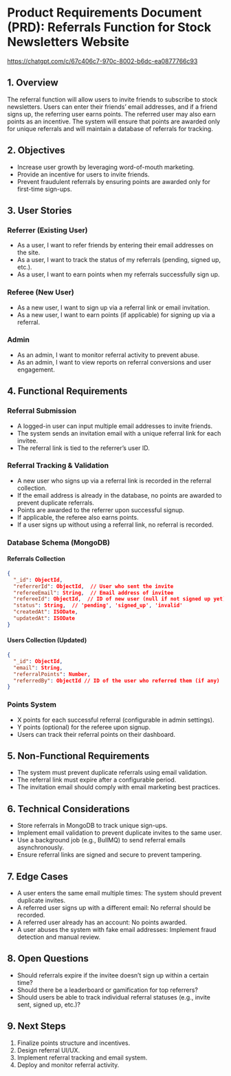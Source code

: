 # Product Requirements Document (PRD): Referrals Function for Stock Newsletters Website
https://chatgpt.com/c/67c406c7-970c-8002-b6dc-ea0877766c93

## 1. Overview
The referral function will allow users to invite friends to subscribe to stock newsletters. Users can enter their friends’ email addresses, and if a friend signs up, the referring user earns points. The referred user may also earn points as an incentive. The system will ensure that points are awarded only for unique referrals and will maintain a database of referrals for tracking.

## 2. Objectives
- Increase user growth by leveraging word-of-mouth marketing.
- Provide an incentive for users to invite friends.
- Prevent fraudulent referrals by ensuring points are awarded only for first-time sign-ups.

## 3. User Stories
### **Referrer (Existing User)**
- As a user, I want to refer friends by entering their email addresses on the site.
- As a user, I want to track the status of my referrals (pending, signed up, etc.).
- As a user, I want to earn points when my referrals successfully sign up.

### **Referee (New User)**
- As a new user, I want to sign up via a referral link or email invitation.
- As a new user, I want to earn points (if applicable) for signing up via a referral.

### **Admin**
- As an admin, I want to monitor referral activity to prevent abuse.
- As an admin, I want to view reports on referral conversions and user engagement.

## 4. Functional Requirements
### **Referral Submission**
- A logged-in user can input multiple email addresses to invite friends.
- The system sends an invitation email with a unique referral link for each invitee.
- The referral link is tied to the referrer’s user ID.

### **Referral Tracking & Validation**
- A new user who signs up via a referral link is recorded in the referral collection.
- If the email address is already in the database, no points are awarded to prevent duplicate referrals.
- Points are awarded to the referrer upon successful signup.
- If applicable, the referee also earns points.
- If a user signs up without using a referral link, no referral is recorded.

### **Database Schema (MongoDB)**
#### **Referrals Collection**
```json
{
  "_id": ObjectId,
  "referrerId": ObjectId,  // User who sent the invite
  "refereeEmail": String,  // Email address of invitee
  "refereeId": ObjectId,  // ID of new user (null if not signed up yet)
  "status": String,  // 'pending', 'signed_up', 'invalid'
  "createdAt": ISODate,
  "updatedAt": ISODate
}
```
#### **Users Collection (Updated)**
```json
{
  "_id": ObjectId,
  "email": String,
  "referralPoints": Number,
  "referredBy": ObjectId // ID of the user who referred them (if any)
}
```

### **Points System**
- X points for each successful referral (configurable in admin settings).
- Y points (optional) for the referee upon signup.
- Users can track their referral points on their dashboard.

## 5. Non-Functional Requirements
- The system must prevent duplicate referrals using email validation.
- The referral link must expire after a configurable period.
- The invitation email should comply with email marketing best practices.

## 6. Technical Considerations
- Store referrals in MongoDB to track unique sign-ups.
- Implement email validation to prevent duplicate invites to the same user.
- Use a background job (e.g., BullMQ) to send referral emails asynchronously.
- Ensure referral links are signed and secure to prevent tampering.

## 7. Edge Cases
- A user enters the same email multiple times: The system should prevent duplicate invites.
- A referred user signs up with a different email: No referral should be recorded.
- A referred user already has an account: No points awarded.
- A user abuses the system with fake email addresses: Implement fraud detection and manual review.

## 8. Open Questions
- Should referrals expire if the invitee doesn’t sign up within a certain time?
- Should there be a leaderboard or gamification for top referrers?
- Should users be able to track individual referral statuses (e.g., invite sent, signed up, etc.)?

## 9. Next Steps
1. Finalize points structure and incentives.
2. Design referral UI/UX.
3. Implement referral tracking and email system.
4. Deploy and monitor referral activity.

